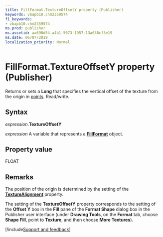 ```yaml
---
title: FillFormat.TextureOffsetY property (Publisher)
keywords: vbapb10.chm2359574
f1_keywords:
- vbapb10.chm2359574
ms.prod: publisher
ms.assetid: aa690d54-a4b1-5073-1957-13a638cf3e19
ms.date: 06/07/2019
localization_priority: Normal
---
```



# FillFormat.TextureOffsetY property (Publisher)

Returns or sets a **Long** that specifies the vertical offset of the texture from the origin in [points](../language/glossary/vbe-glossary.md#point). Read/write.


## Syntax

_expression_.**TextureOffsetY**

_expression_ A variable that represents a **[FillFormat](publisher.fillformat.md)** object.


## Property value

FLOAT


## Remarks

The position of the origin is determined by the setting of the **[TextureAlignment](Publisher.fillformat.texturealignment.md)** property.

The setting of the **TextureOffsetY** property corresponds to the setting of the **Offset Y** box in the **Fill** pane of the **Format Shape** dialog box in the Publisher user interface (under **Drawing Tools**, on the **Format** tab, choose **Shape Fill**, point to **Texture**, and then choose **More Textures**).



[!include[Support and feedback](~/includes/feedback-boilerplate.md)]